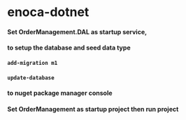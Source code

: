 # enoca-dotnet

#### Set OrderManagement.DAL as startup service,
#### to setup the database and seed data type 
#### `add-migration m1`
#### `update-database`
#### to nuget package manager console
#### Set OrderManagement as startup project then run project
